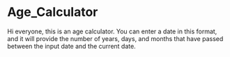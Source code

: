 # Age_Calculator
Hi everyone, this is an age calculator. You can enter a date in this format, and it will provide the number of years, days, and months that have passed between the input date and the current date.
